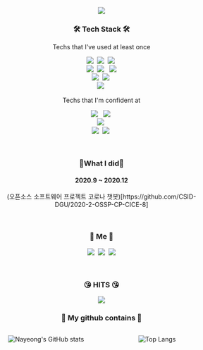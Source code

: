 <p align="center">
  <img src="https://capsule-render.vercel.app/api?type=slice&color=gradient&text=%20Nayeong<span/>Kwon%20%20&height=200&fontSize=100"/>
</p>

<h3 align="center">🛠 Tech Stack 🛠</h3>

<p align="center"> Techs that I've used at least once </p>

<p align="center">
  <img src="https://img.shields.io/badge/C-A8B9CC?style=flat-square&logo=C&logoColor=white"/></a>&nbsp 
  <img src="https://img.shields.io/badge/Java-007396?style=flat-square&logo=Java&logoColor=white"/></a>&nbsp 
  <img src="https://img.shields.io/badge/C++-00599C?style=flat-square&logo=C%2B%2B&logoColor=white"/></a>&nbsp 
  <br>
  <img src="https://img.shields.io/badge/Javascript-ffb13b?style=flat-square&logo=javascript&logoColor=white"/></a>&nbsp 
  <img src="https://img.shields.io/badge/TypeScript-3178C6?style=flat-square&logo=TypeScript&logoColor=white"/></a> &nbsp
  <img src="https://img.shields.io/badge/vue.js-4FC08D?style=flat-square&logo=vue.js&logoColor=white">
  <br>
  <img src="https://img.shields.io/badge/SpringBoot-6DB33F?style=flat-square&logo=Spring&logoColor=white"/></a>&nbsp 
  <img src="https://img.shields.io/badge/Django-092E20?style=flat-square&logo=Django&logoColor=white"/></a>&nbsp 
  <br>
  <img src="https://img.shields.io/badge/aws-333664?style=flat-square&logo=amazon-aws&logoColor=white"/></a>&nbsp 
</p>

<p align="center"> Techs that I'm confident at</p>

<p align="center">
<img src="https://img.shields.io/badge/HTML5-E34F26?style=flat-square&logo=HTML5&logoColor=white"/></a> &nbsp
  <img src="https://img.shields.io/badge/css-1572B6?style=flat-square&logo=css3&logoColor=white"/></a>&nbsp 
<br>
  <img src="https://img.shields.io/badge/Python-3766AB?style=flat-square&logo=Python&logoColor=white"/></a>&nbsp 
  <br>
    <img src="https://img.shields.io/badge/Mysql-E6B91E?style=flat-square&logo=MySql&logoColor=white"/></a>&nbsp 
    <img src="https://img.shields.io/badge/oracle-F80000?flat-square&logo=oracle&logoColor=white">&nbsp
</p>

<br>

<h3 align="center">👊What I did👊</h3>

<div align="center" style="text-align:center">
  <p align="center">
    <h4>2020.9 ~ 2020.12</h4> (오픈소스 소프트웨어 프로젝트 코로나 챗봇)[https://github.com/CSID-DGU/2020-2-OSSP-CP-CICE-8]
  </p>
  
</div>
  
<br>


<h3 align="center"> 🧸 Me 🧸 </h3>
<p align="center">
  <a href="https://naa0.tistory.com//"><img src="https://img.shields.io/badge/My tech blog-A9BCF5?style=flat-square&logo=GitHub Sponsors&logoColor=white&link=https://naa0.tistory.com/"/></a>&nbsp
  <a href="https://www.instagram.com/naa0._.k/"><img src="https://img.shields.io/badge/Instagram-E4405F?style=flat-square&logo=Instagram&logoColor=white&link=https://www.instagram.com/naa0._.k/"/></a>&nbsp
  <a href="mailto:nyk3127@dgu.ac.kr@naver.com"><img src="https://img.shields.io/badge/Gmail-d14836?style=flat-square&logo=Gmail&logoColor=white&link=nyk3127@dgu.ac.kr"/></a>
</p>
<br>

<h3 align="center"> 😘 HITS 😘 </h3>
<p align="center">
  <a href="https://hits.seeyoufarm.com"><img src="https://hits.seeyoufarm.com/api/count/incr/badge.svg?url=https://github.com/i-zro&count_bg=%23ED6DA3&title_bg=%2386757E&icon=github.svg&icon_color=%23E1DEDE&title=hits&edge_flat=false"/></a>
</p>

<h3 align="center"> 🤔 My github contains 🤔 </h3>

<div align="center" style="display:flex">

<div style="width:50%">

![Nayeong's GitHub stats](https://github-readme-stats.vercel.app/api?username=i-zro)

</div>

<div style="width:50%">

![Top Langs](https://github-readme-stats.vercel.app/api/top-langs/?username=i-zro)
</div>

</div>
